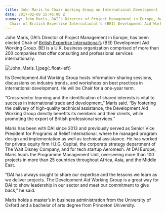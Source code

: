 ```yaml
---
title: John Maris to Chair Working Group on International Development
date: 2017-02-08 15:46:00 Z
summary: John Maris, DAI’s Director of Project Management in Europe, has been elected
  Chair of British Expertise International’s (BEI) Development Aid Working Group.
---
```


John Maris, DAI’s Director of Project Management in Europe, has been elected Chair of [British Expertise International’s](http://www.britishexpertise.org/bx/pages/bx.php) (BEI) Development Aid Working Group. BEI is a U.K. business organization comprised of more than 200 companies that offer consulting and professional services internationally.

![John_Maris_1.jpeg](/uploads/John_Maris_1.jpeg){:.float-left}

Its Development Aid Working Group hosts information-sharing sessions, discussions on industry trends, and workshops on best practices in international development. He will be Chair for a one-year term.

“Cross-sector learning and the identification of shared interests is vital to success in international trade and development,” Maris said. “By fostering the delivery of high-quality technical assistance, the Development Aid Working Group directly benefits its members and their clients, while promoting the export of British professional services.”

Maris has been with DAI since 2013 and previously served as Senior Vice President for Programs at Relief International, where he managed program design and implementation as well as technical assistance. He has worked for private equity firm H.I.G. Capital, the corporate strategy department of The Walt Disney Company, and for tech startup Aeromesh. At DAI Europe, Maris leads the Programme Management Unit, overseeing more than 100 projects in more than 25 countries throughout Africa, Asia, and the Middle East.

“DAI has always sought to share our expertise and the lessons we learn as we deliver projects. The Development Aid Working Group is a great way for DAI to show leadership in our sector and meet our commitment to give back,” he said.

Maris holds a master’s in business administration from the University of Oxford and a bachelor of arts degree from Princeton University.